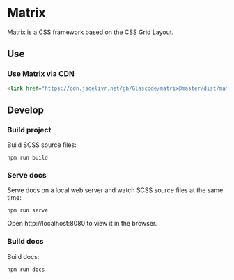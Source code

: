 # Matrix

Matrix is a CSS framework based on the CSS Grid Layout.

## Use

### Use Matrix via CDN

```html
<link href="https://cdn.jsdelivr.net/gh/Glascode/matrix@master/dist/matrix.min.css" rel="stylesheet">
```

## Develop

### Build project

Build SCSS source files:
```
npm run build
```

### Serve docs

Serve docs on a local web server and watch SCSS source files at the same time:
```
npm run serve
```

Open http://localhost:8080 to view it in the browser.

### Build docs

Build docs:
```
npm run docs
```
